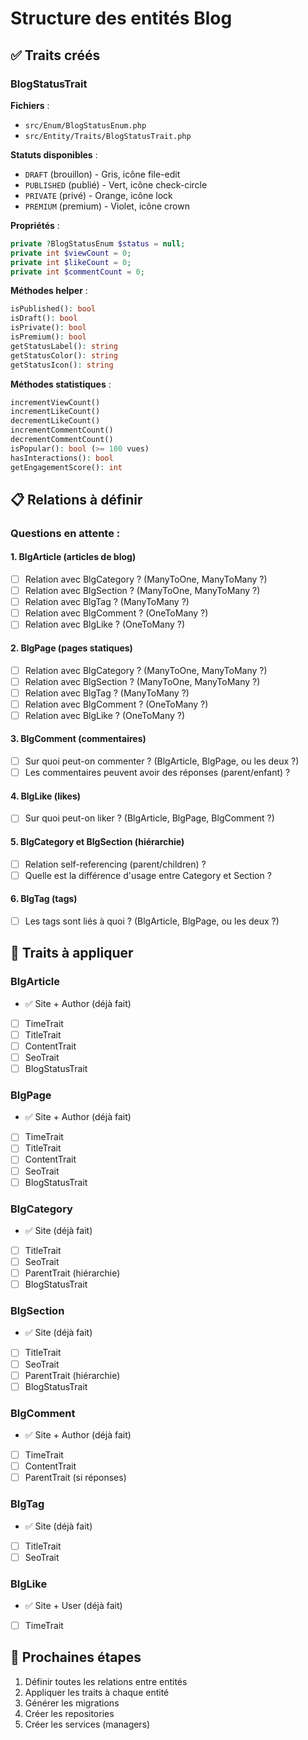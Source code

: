 # Structure des entités Blog

## ✅ Traits créés

### BlogStatusTrait
**Fichiers** :
- `src/Enum/BlogStatusEnum.php`
- `src/Entity/Traits/BlogStatusTrait.php`

**Statuts disponibles** :
- `DRAFT` (brouillon) - Gris, icône file-edit
- `PUBLISHED` (publié) - Vert, icône check-circle
- `PRIVATE` (privé) - Orange, icône lock
- `PREMIUM` (premium) - Violet, icône crown

**Propriétés** :
```php
private ?BlogStatusEnum $status = null;
private int $viewCount = 0;
private int $likeCount = 0;
private int $commentCount = 0;
```

**Méthodes helper** :
```php
isPublished(): bool
isDraft(): bool
isPrivate(): bool
isPremium(): bool
getStatusLabel(): string
getStatusColor(): string
getStatusIcon(): string
```

**Méthodes statistiques** :
```php
incrementViewCount()
incrementLikeCount()
decrementLikeCount()
incrementCommentCount()
decrementCommentCount()
isPopular(): bool (>= 100 vues)
hasInteractions(): bool
getEngagementScore(): int
```

## 📋 Relations à définir

### Questions en attente :

#### 1. BlgArticle (articles de blog)
- [ ] Relation avec BlgCategory ? (ManyToOne, ManyToMany ?)
- [ ] Relation avec BlgSection ? (ManyToOne, ManyToMany ?)
- [ ] Relation avec BlgTag ? (ManyToMany ?)
- [ ] Relation avec BlgComment ? (OneToMany ?)
- [ ] Relation avec BlgLike ? (OneToMany ?)

#### 2. BlgPage (pages statiques)
- [ ] Relation avec BlgCategory ? (ManyToOne, ManyToMany ?)
- [ ] Relation avec BlgSection ? (ManyToOne, ManyToMany ?)
- [ ] Relation avec BlgTag ? (ManyToMany ?)
- [ ] Relation avec BlgComment ? (OneToMany ?)
- [ ] Relation avec BlgLike ? (OneToMany ?)

#### 3. BlgComment (commentaires)
- [ ] Sur quoi peut-on commenter ? (BlgArticle, BlgPage, ou les deux ?)
- [ ] Les commentaires peuvent avoir des réponses (parent/enfant) ?

#### 4. BlgLike (likes)
- [ ] Sur quoi peut-on liker ? (BlgArticle, BlgPage, BlgComment ?)

#### 5. BlgCategory et BlgSection (hiérarchie)
- [ ] Relation self-referencing (parent/children) ?
- [ ] Quelle est la différence d'usage entre Category et Section ?

#### 6. BlgTag (tags)
- [ ] Les tags sont liés à quoi ? (BlgArticle, BlgPage, ou les deux ?)

## 🎯 Traits à appliquer

### BlgArticle
- ✅ Site + Author (déjà fait)
- [ ] TimeTrait
- [ ] TitleTrait
- [ ] ContentTrait
- [ ] SeoTrait
- [ ] BlogStatusTrait

### BlgPage
- ✅ Site + Author (déjà fait)
- [ ] TimeTrait
- [ ] TitleTrait
- [ ] ContentTrait
- [ ] SeoTrait
- [ ] BlogStatusTrait

### BlgCategory
- ✅ Site (déjà fait)
- [ ] TitleTrait
- [ ] SeoTrait
- [ ] ParentTrait (hiérarchie)
- [ ] BlogStatusTrait

### BlgSection
- ✅ Site (déjà fait)
- [ ] TitleTrait
- [ ] SeoTrait
- [ ] ParentTrait (hiérarchie)
- [ ] BlogStatusTrait

### BlgComment
- ✅ Site + Author (déjà fait)
- [ ] TimeTrait
- [ ] ContentTrait
- [ ] ParentTrait (si réponses)

### BlgTag
- ✅ Site (déjà fait)
- [ ] TitleTrait
- [ ] SeoTrait

### BlgLike
- ✅ Site + User (déjà fait)
- [ ] TimeTrait

## 📝 Prochaines étapes

1. Définir toutes les relations entre entités
2. Appliquer les traits à chaque entité
3. Générer les migrations
4. Créer les repositories
5. Créer les services (managers)
